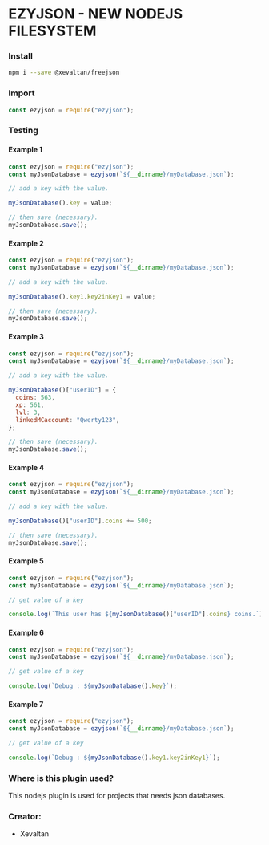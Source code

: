 # EZYJSON - NEW NODEJS FILESYSTEM

### Install

```bash
npm i --save @xevaltan/freejson
```

### Import

```js
const ezyjson = require("ezyjson");
```

### Testing

#### Example 1

```js
const ezyjson = require("ezyjson");
const myJsonDatabase = ezyjson(`${__dirname}/myDatabase.json`);

// add a key with the value.

myJsonDatabase().key = value;

// then save (necessary).
myJsonDatabase.save();
```

#### Example 2

```js
const ezyjson = require("ezyjson");
const myJsonDatabase = ezyjson(`${__dirname}/myDatabase.json`);

// add a key with the value.

myJsonDatabase().key1.key2inKey1 = value;

// then save (necessary).
myJsonDatabase.save();
```

#### Example 3

```js
const ezyjson = require("ezyjson");
const myJsonDatabase = ezyjson(`${__dirname}/myDatabase.json`);

// add a key with the value.

myJsonDatabase()["userID"] = {
  coins: 563,
  xp: 561,
  lvl: 3,
  linkedMCaccount: "Qwerty123",
};

// then save (necessary).
myJsonDatabase.save();
```

#### Example 4

```js
const ezyjson = require("ezyjson");
const myJsonDatabase = ezyjson(`${__dirname}/myDatabase.json`);

// add a key with the value.

myJsonDatabase()["userID"].coins += 500;

// then save (necessary).
myJsonDatabase.save();
```

#### Example 5

```js
const ezyjson = require("ezyjson");
const myJsonDatabase = ezyjson(`${__dirname}/myDatabase.json`);

// get value of a key

console.log(`This user has ${myJsonDatabase()["userID"].coins} coins.`);
```

#### Example 6

```js
const ezyjson = require("ezyjson");
const myJsonDatabase = ezyjson(`${__dirname}/myDatabase.json`);

// get value of a key

console.log(`Debug : ${myJsonDatabase().key}`);
```

#### Example 7

```js
const ezyjson = require("ezyjson");
const myJsonDatabase = ezyjson(`${__dirname}/myDatabase.json`);

// get value of a key

console.log(`Debug : ${myJsonDatabase().key1.key2inKey1}`);
```

### Where is this plugin used?

This nodejs plugin is used for projects that needs json databases.

### Creator:

- Xevaltan
